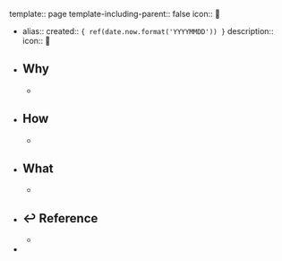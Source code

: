 template:: page
template-including-parent:: false
icon:: 📄

  - alias:: 
    created:: ``{ ref(date.now.format('YYYYMMDD')) }``
    description:: 
    icon:: 📄
  - ## Why
    -
  - ## How
    -
  - ## What
    -
  - ## ↩ Reference
    -
-